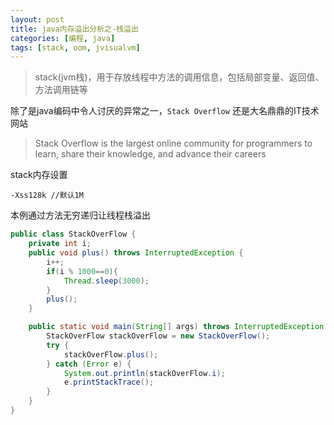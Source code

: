 ```yaml
---
layout: post
title: java内存溢出分析之-栈溢出
categories: [编程, java]
tags: [stack, oom, jvisualvm]
---
```


> stack(jvm栈)，用于存放线程中方法的调用信息，包括局部变量、返回值、方法调用链等

除了是java编码中令人讨厌的异常之一，`Stack Overflow` 还是大名鼎鼎的IT技术网站
> Stack Overflow is the largest online community for programmers to learn, share their knowledge, and advance their careers

stack内存设置
```
-Xss128k //默认1M
```
本例通过方法无穷递归让线程栈溢出
```java
public class StackOverFlow {
    private int i;
    public void plus() throws InterruptedException {
        i++;
        if(i % 1000==0){
            Thread.sleep(3000);
        }
        plus();
    }

    public static void main(String[] args) throws InterruptedException {
        StackOverFlow stackOverFlow = new StackOverFlow();
        try {
            stackOverFlow.plus();
        } catch (Error e) {
            System.out.println(stackOverFlow.i);
            e.printStackTrace();
        }
    }
}
```